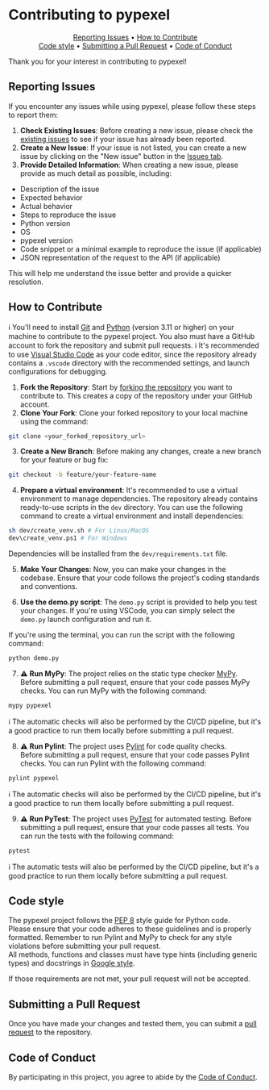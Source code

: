 # Contributing to pypexel

<p align="center">
    <a href="#Reporting-Issues">Reporting Issues</a> •
    <a href="#How-to-Contribute">How to Contribute</a><br>
    <a href="#Code-style">Code style</a> •
    <a href="#Submitting-a-Pull-Request">Submitting a Pull Request</a> •
    <a href="#Code-of-Conduct">Code of Conduct</a>
</p>

Thank you for your interest in contributing to pypexel!

## Reporting Issues
If you encounter any issues while using pypexel, please follow these steps to report them:
1. **Check Existing Issues**: Before creating a new issue, please check the [existing issues](https://github.com/iwatkot/pypexel/issues) to see if your issue has already been reported.
2. **Create a New Issue**: If your issue is not listed, you can create a new issue by clicking on the "New issue" button in the [Issues tab](https://github.com/iwatkot/pypexel/issues).
3. **Provide Detailed Information**: When creating a new issue, please provide as much detail as possible, including:
- Description of the issue
- Expected behavior
- Actual behavior
- Steps to reproduce the issue
- Python version
- OS
- pypexel version
- Code snippet or a minimal example to reproduce the issue (if applicable)
- JSON representation of the request to the API (if applicable)

This will help me understand the issue better and provide a quicker resolution.

## How to Contribute

ℹ️ You'll need to install [Git](https://git-scm.com/) and [Python](https://www.python.org/downloads/) (version 3.11 or higher) on your machine to contribute to the pypexel project. You also must have a GitHub account to fork the repository and submit pull requests.
ℹ️ It's recommended to use [Visual Studio Code](https://code.visualstudio.com/) as your code editor, since the repository already contains a `.vscode` directory with the recommended settings, and launch configurations for debugging.

1. **Fork the Repository**: Start by [forking the repository](https://docs.github.com/en/pull-requests/collaborating-with-pull-requests/working-with-forks/fork-a-repo) you want to contribute to. This creates a copy of the repository under your GitHub account.
2. **Clone Your Fork**: Clone your forked repository to your local machine using the command:

```bash
git clone <your_forked_repository_url>
```

3. **Create a New Branch**: Before making any changes, create a new branch for your feature or bug fix:

```bash
git checkout -b feature/your-feature-name
```

4. **Prepare a virtual environment**: It's recommended to use a virtual environment to manage dependencies. The repository already contains ready-to-use scripts in the `dev` directory. You can use the following command to create a virtual environment and install dependencies:

```bash
sh dev/create_venv.sh # For Linux/MacOS
dev\create_venv.ps1 # For Windows
```

Dependencies will be installed from the `dev/requirements.txt` file.

5. **Make Your Changes**: Now, you can make your changes in the codebase. Ensure that your code follows the project's coding standards and conventions.

6. **Use the demo.py script**: The `demo.py` script is provided to help you test your changes. If you're using VSCode, you can simply select the `demo.py` launch configuration and run it.  

If you're using the terminal, you can run the script with the following command:

```bash
python demo.py
```

7. ⚠️ **Run MyPy**: The project relies on the static type checker [MyPy](https://mypy.readthedocs.io/en/stable/).  
   Before submitting a pull request, ensure that your code passes MyPy checks. You can run MyPy with the following command:

```bash
mypy pypexel
```

ℹ️ The automatic checks will also be performed by the CI/CD pipeline, but it's a good practice to run them locally before submitting a pull request.

8. ⚠️ **Run Pylint**: The project uses [Pylint](https://pylint.pycqa.org/en/latest/) for code quality checks.  
   Before submitting a pull request, ensure that your code passes Pylint checks. You can run Pylint with the following command:

```bash
pylint pypexel
```

ℹ️ The automatic checks will also be performed by the CI/CD pipeline, but it's a good practice to run them locally before submitting a pull request.

9. ⚠️ **Run PyTest**: The project uses [PyTest](https://docs.pytest.org/en/stable/) for automated testing. 
   Before submitting a pull request, ensure that your code passes all tests. You can run the tests with the following command:

```bash
pytest
```

ℹ️ The automatic tests will also be performed by the CI/CD pipeline, but it's a good practice to run them locally before submitting a pull request.

## Code style
The pypexel project follows the [PEP 8](https://www.python.org/dev/peps/pep-0008/) style guide for Python code.  
Please ensure that your code adheres to these guidelines and is properly formatted. Remember to run Pylint and MyPy to check for any style violations before submitting your pull request.  
All methods, functions and classes must have type hints (including generic types) and docstrings in [Google style](https://google.github.io/styleguide/pyguide.html#38-comments-and-docstrings).  

If those requirements are not met, your pull request will not be accepted.

## Submitting a Pull Request
Once you have made your changes and tested them, you can submit a [pull request](https://docs.github.com/en/pull-requests/collaborating-with-pull-requests/proposing-changes-to-your-work-with-pull-requests/creating-a-pull-request) to the repository.

## Code of Conduct
By participating in this project, you agree to abide by the [Code of Conduct](CODE_OF_CONDUCT.md).